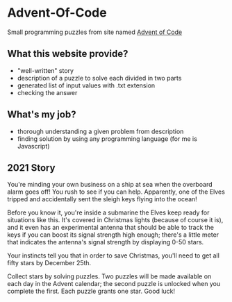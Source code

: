 # Advent-Of-Code

Small programming puzzles from site named [Advent of Code](https://adventofcode.com/)

## What this website provide?

- "well-written" story
- description of a puzzle to solve each divided in two parts
- generated list of input values with .txt extension
- checking the answer

## What's my job?

- thorough understanding a given problem from description
- finding solution by using any programming language (for me is Javascript)

## 2021 Story

You're minding your own business on a ship at sea when the overboard alarm goes off! You rush to see if you can help. Apparently, one of the Elves tripped and accidentally sent the sleigh keys flying into the ocean!

Before you know it, you're inside a submarine the Elves keep ready for situations like this. It's covered in Christmas lights (because of course it is), and it even has an experimental antenna that should be able to track the keys if you can boost its signal strength high enough; there's a little meter that indicates the antenna's signal strength by displaying 0-50 stars.

Your instincts tell you that in order to save Christmas, you'll need to get all fifty stars by December 25th.

Collect stars by solving puzzles. Two puzzles will be made available on each day in the Advent calendar; the second puzzle is unlocked when you complete the first. Each puzzle grants one star. Good luck!
